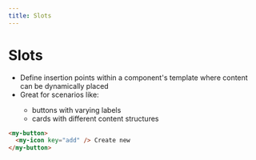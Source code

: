 ```yaml
---
title: Slots
---
```


# Slots

- <mdi-card-plus-outline /> Define insertion points within a component's template where content can be dynamically placed
- <mdi-button-cursor /> Great for scenarios like:
  - buttons with varying labels 
  - cards with different content structures

```html
<my-button>
  <my-icon key="add" /> Create new
</my-button>
```

<!--
# Joe
-->
